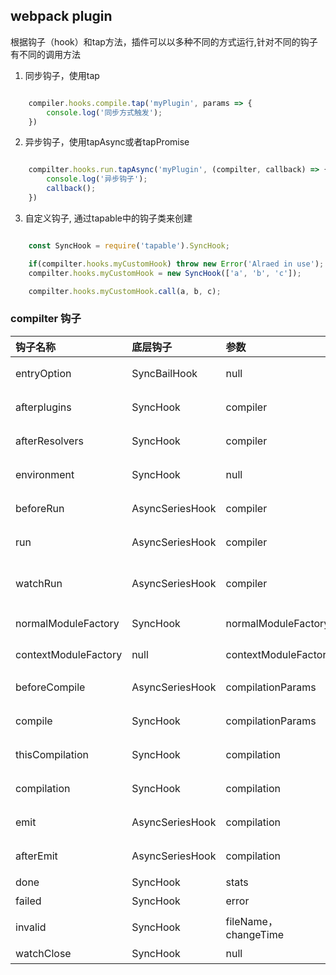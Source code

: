 ## webpack plugin

根据钩子（hook）和tap方法，插件可以以多种不同的方式运行,针对不同的钩子有不同的调用方法

1. 同步钩子，使用tap

``` javascript

    compiler.hooks.compile.tap('myPlugin', params => {
        console.log('同步方式触发');
    })

```

2. 异步钩子，使用tapAsync或者tapPromise

``` javascript

    compilter.hooks.run.tapAsync('myPlugin', (compilter, callback) => {
        console.log('异步钩子');
        callback();
    })

```

3. 自定义钩子, 通过tapable中的钩子类来创建

``` javascript

    const SyncHook = require('tapable').SyncHook;

    if(compilter.hooks.myCustomHook) throw new Error('Alraed in use');
    compilter.hooks.myCustomHook = new SyncHook(['a', 'b', 'c']);

    compilter.hooks.myCustomHook.call(a, b, c);

```

### compilter 钩子

钩子名称 | 底层钩子 | 参数 | 解释
:-- | :-- | :-- | :--
entryOption | SyncBailHook | null | 在entry配置项处理过之后，执行插件
afterplugins | SyncHook | compiler | 设置完初始化插件之后，执行插件
afterResolvers | SyncHook | compiler | resolver安装完成之后，执行插件
environment | SyncHook | null | enviironment准备好之后，执行插件
beforeRun | AsyncSeriesHook | compiler | compiler.run()执行之前，添加一个钩子
run | AsyncSeriesHook | compiler | 开始读取records之前，添加钩子
watchRun | AsyncSeriesHook | compiler | 监听模式下，一个新的编译触发之后，执行插件
normalModuleFactory | SyncHook | normalModuleFactory | normalModuleFactory 创建之后，执行插件
contextModuleFactory | null | contextModuleFactory | contextModuleFactory创建之后，执行插件
beforeCompile | AsyncSeriesHook | compilationParams | 编译参数创建之后，执行插件
compile | SyncHook | compilationParams | 一个新的编译创建之后，添加一个钩子
thisCompilation | SyncHook | compilation | compilation 事件之前执行
compilation | SyncHook | compilation | 编译创建之后，执行插件
emit | AsyncSeriesHook | compilation | 生成资源到output目录之前
afterEmit | AsyncSeriesHook | compilation | 生成资源到output目录之后
done | SyncHook | stats | 编译完成
failed | SyncHook | error | 编译失败
invalid | SyncHook | fileName， changeTime | 监听模式下，编译无效时
watchClose | SyncHook | null | 监听模式停止
